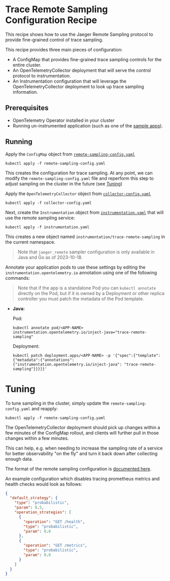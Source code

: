 # Trace Remote Sampling Configuration Recipe

This recipe shows how to use the Jaeger Remote Sampling
protocol to provide fine-grained control of trace sampling.


This recipe provides three main pieces of configuration:

- A ConfigMap that provides fine-grained trace sampling controls for the entire cluster.
- An OpenTelemetryCollector deployment that will serve the control protocol to instrumentation.
- An Instrumentation configuration that will leverage the OpenTelemetryCollector deployment to look up trace sampling information.

## Prerequisites

* OpenTelemetry Operator installed in your cluster
* Running un-instrumented application (such as one of the [sample apps](../../sample-apps)).

## Running

Apply the `ConfigMap` object from [`remote-sampling-config.yaml`](remote-sampling-config.yaml)

```
kubectl apply -f remote-sampling-config.yaml
```

This creates the configuration for trace sampling. At any point, we can modify the `remote-sampling-config.yaml` file and reperform this step to adjust sampling on the cluster in the future (see [Tuning](#tuning))


Apply the `OpenTelemetryCollector` object from [`collector-config.yaml`](collector-config.yaml)

```
kubectl apply -f collector-config.yaml
```

Next, create the `Instrumentation` object from [`instrumentation.yaml`](instrumentation.yaml) that will use the remote sampling service:

```
kubectl apply -f instrumentation.yaml
```

This creates a new object named `instrumentation/trace-remote-sampling` in the current namespace.

> Note that `jaeger_remote` sampler configuration is
> only available in Java and Go as of 2023-10-18.

Annotate your application pods to use these settings by editing the `instrumentation.opentelemetry.io`
annotation using one of the following commands:

> Note that if the app is a standalone Pod you can
>`kubectl annotate` directly on the Pod, but if it is owned by a Deployment or other replica controller
> you must patch the metadata of the Pod template.

* **Java:**

  Pod:
  ```
  kubectl annotate pod/<APP-NAME> instrumentation.opentelemetry.io/inject-java="trace-remote-sampling"
  ```
  Deployment:
  ```
  kubectl patch deployment.apps/<APP-NAME> -p '{"spec":{"template":{"metadata":{"annotations":{"instrumentation.opentelemetry.io/inject-java": "trace-remote-sampling"}}}}}'
  ```

# Tuning

To tune sampling in the cluster, simply update the `remote-sampling-config.yaml` and reapply:

```
kubectl apply -f remote-sampling-config.yaml
```

The OpenTelemetryCollector deployment should pick up changes within a few minutes of the ConfigMap rollout, and clients will further pull in those changes within a few minutes.

This can help, e.g. when needing to increase the sampling rate of a service for better observability "on the fly" and turn it back down after collecting enough data.

The format of the remote sampling configuration is [documented here](https://www.jaegertracing.io/docs/1.28/sampling/#collector-sampling-configuration).

An example configuration which disables tracing prometheus metrics and health checks would look as follows:

```json
{
  "default_strategy": {
    "type": "probabilistic",
    "param": 0.5,
    "operation_strategies": [
      {
        "operation": "GET /health",
        "type": "probabilistic",
        "param": 0.0
      },
      {
        "operation": "GET /metrics",
        "type": "probabilistic",
        "param": 0.0
      }
    ]
  }
}
```